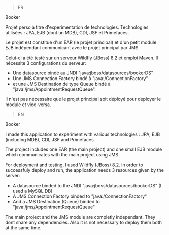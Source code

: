 > FR

Booker 

Projet perso à titre d'experimentation de technologies. Technologies utilisées : JPA, EJB (dont un MDB), CDI, JSF et Primefaces.

Le projet est constitué d'un EAR (le projet principal) et d'un petit module EJB indépendant communicant avec le projet principal par JMS.

Celui-ci a été testé sur un serveur Wildfly (JBoss) 8.2 et emploi Maven. Il nécessite 3 configurations du serveur:
- Une datasource bindé au JNDI "java:jboss/datasources/bookerDS"
- Une JMS Connection Factory bindé à "java:/ConnectionFactory"
- et une JMS Destination de type Queue bindé à "java:/jms/AppointmentRequestQueue".

Il n'est pas nécessaire que le projet principal soit déployé pour deployer le module et vice-versa.

> EN

Booker 

I made this application to experiment with various technologies : JPA, EJB (including MDB), CDI, JSF and Primefaces.

The project includes one EAR (the main project) and one small EJB module which communicates with the main project using JMS.

For deployment and testing, I used Wildfly (JBoss) 8.2. In order to successfuly deploy and run, the application needs 3 resources given by the server:
- A datasource binded to the JNDI "java:jboss/datasources/bookerDS" (I used a MySQL DB)
- A JMS Connection Factory binded to "java:/ConnectionFactory"
- And a JMS Destination (Queue) binded to "java:/jms/AppointmentRequestQueue"

The main project and the JMS module are completly independant. They dont share any dependencies. Also it is not necessary to deploy them both at the same time.
